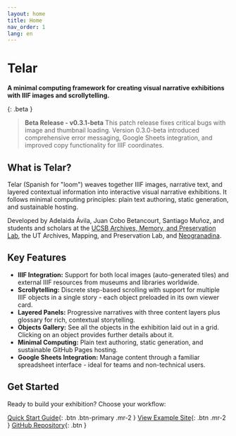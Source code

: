 ```yaml
---
layout: home
title: Home
nav_order: 1
lang: en
---
```


# Telar

**A minimal computing framework for creating visual narrative exhibitions with IIIF images and scrollytelling.**

{: .beta }
> **Beta Release - v0.3.1-beta**
> This patch release fixes critical bugs with image and thumbnail loading. Version 0.3.0-beta introduced comprehensive error messaging, Google Sheets integration, and improved copy functionality for IIIF coordinates.

## What is Telar?

Telar (Spanish for "loom") weaves together IIIF images, narrative text, and layered contextual information into interactive visual narrative exhibitions. It follows minimal computing principles: plain text authoring, static generation, and sustainable hosting.

Developed by Adelaida Ávila, Juan Cobo Betancourt, Santiago Muñoz, and students and scholars at the [UCSB Archives, Memory, and Preservation Lab](https://ampl.clair.ucsb.edu), the UT Archives, Mapping, and Preservation Lab, and [Neogranadina](https://neogranadina.org).

## Key Features

- **IIIF Integration:** Support for both local images (auto-generated tiles) and external IIIF resources from museums and libraries worldwide.
- **Scrollytelling:** Discrete step-based scrolling with support for multiple IIIF objects in a single story - each object preloaded in its own viewer card.
- **Layered Panels:** Progressive narratives with three content layers plus glossary for rich, contextual storytelling.
- **Objects Gallery:** See all the objects in the exhibition laid out in a grid. Clicking on an object provides further details about it.
- **Minimal Computing:** Plain text authoring, static generation, and sustainable GitHub Pages hosting.
- **Google Sheets Integration:** Manage content through a familiar spreadsheet interface - ideal for teams and non-technical users.

## Get Started

Ready to build your exhibition? Choose your workflow:

[Quick Start Guide](/docs/1-getting-started/){: .btn .btn-primary .mr-2 }
[View Example Site](https://ampl.clair.ucsb.edu/telar){: .btn .mr-2 }
[GitHub Repository](https://github.com/UCSB-AMPLab/telar){: .btn }
